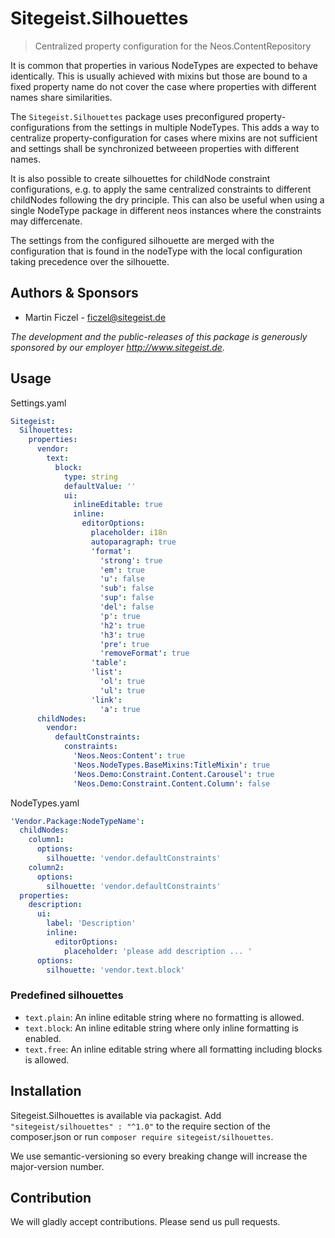 # Sitegeist.Silhouettes

> Centralized property configuration for the Neos.ContentRepository

It is common that properties in various NodeTypes are expected to behave
identically. This is usually achieved with mixins but those are bound to
a fixed property name do not cover the case where properties with
different names share similarities.

The `Sitegeist.Silhouettes` package uses preconfigured
property-configurations from the settings in multiple NodeTypes. This
adds a way to centralize property-configuration for cases where mixins
are not sufficient and settings shall be synchronized betweeen
properties with different names.

It is also possible to create silhouettes for childNode constraint
configurations, e.g. to apply the same centralized constraints to different
childNodes following the dry principle.
This can also be useful when using a single NodeType package in different
neos instances where the constraints may differcenate.

The settings from the configured silhouette are merged with the
configuration that is found in the nodeType with the local configuration
taking precedence over the silhouette.

## Authors & Sponsors

* Martin Ficzel - ficzel@sitegeist.de

*The development and the public-releases of this package is generously sponsored
by our employer http://www.sitegeist.de.*

## Usage

Settings.yaml

```yaml
Sitegeist:
  Silhouettes:
    properties:
      vendor:
        text:
          block:
            type: string
            defaultValue: ''
            ui:
              inlineEditable: true
              inline:
                editorOptions:
                  placeholder: i18n
                  autoparagraph: true
                  'format':
                    'strong': true
                    'em': true
                    'u': false
                    'sub': false
                    'sup': false
                    'del': false
                    'p': true
                    'h2': true
                    'h3': true
                    'pre': true
                    'removeFormat': true
                  'table':
                  'list':
                    'ol': true
                    'ul': true
                  'link':
                    'a': true
      childNodes:
        vendor:
          defaultConstraints:
            constraints:
              'Neos.Neos:Content': true
              'Neos.NodeTypes.BaseMixins:TitleMixin': true
              'Neos.Demo:Constraint.Content.Carousel': true
              'Neos.Demo:Constraint.Content.Column': false
```

NodeTypes.yaml

```yaml
'Vendor.Package:NodeTypeName':
  childNodes:
    column1:
      options:
        silhouette: 'vendor.defaultConstraints'    
    column2:
      options:
        silhouette: 'vendor.defaultConstraints'    
  properties:
    description:
      ui:
        label: 'Description'
        inline:
          editorOptions:
            placeholder: 'please add description ... '
      options:
        silhouette: 'vendor.text.block'
```

### Predefined silhouettes

- `text.plain`: An inline editable string where no formatting is allowed.
- `text.block`: An inline editable string where only inline formatting is enabled.
- `text.free`: An inline editable string where all formatting including blocks is allowed.

## Installation

Sitegeist.Silhouettes is available via packagist. Add `"sitegeist/silhouettes" : "^1.0"`
to the require section of the composer.json or run `composer require sitegeist/silhouettes`.

We use semantic-versioning so every breaking change will increase the major-version number.

## Contribution

We will gladly accept contributions. Please send us pull requests.
